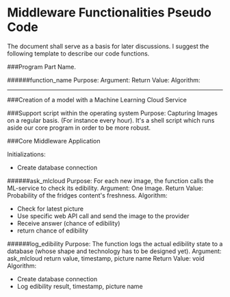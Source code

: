 # Middleware Functionalities Pseudo Code
The document shall serve as a basis for later discussions. I suggest the following template to describe our code functions.

###Program Part Name.

######function_name
Purpose:
Argument:
Return Value:
Algorithm:

----------------------------------

###Creation of a model with a Machine Learning Cloud Service

###Support script within the operating system
Purpose: Capturing Images on a regular basis. (For instance every hour). It's a shell script which runs aside our core program in order to be more robust.

###Core Middleware Application

Initializations:
+ Create database connection

######ask_mlcloud
Purpose: For each new image, the function calls the ML-service to check its edibility.
Argument: One Image.
Return Value: Probability of the fridges content's freshness.
Algorithm:
+ Check for latest picture
+ Use specific web API call and send the image to the provider
+ Receive answer (chance of edibility) 
+ return chance of edibility

######log_edibility
Purpose: The function logs the actual edibility state to a database (whose shape and technology has to be designed yet).
Argument: ask_mlcloud return value, timestamp, picture name
Return Value: void
Algorithm:
+ Create database connection
+ Log edibility result, timestamp, picture name


